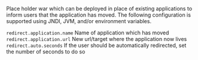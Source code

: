 Place holder war which can be deployed in place of existing applications to inform users that the application has moved. The following configuration is supported using JNDI, JVM, and/or environment variables.

`redirect.application.name` Name of application which has moved
`redirect.application.url` New url/target where the application now lives
`redirect.auto.seconds` If the user should be automatically redirected, set the number of seconds to do so